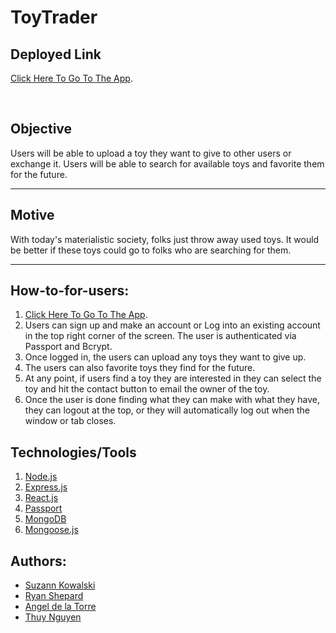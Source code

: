 # ToyTrader

## Deployed Link
[Click Here To Go To The App](https://toytrader.herokuapp.com/).

<br> 

## Objective

Users will be able to upload a toy they want to give to other users or exchange it. Users will be able to search for available toys and favorite them for the future. 

---

## Motive

With today's materialistic society, folks just throw away used toys. It would be better if these toys could go to folks who are searching for them.

---

## How-to-for-users:

1. [Click Here To Go To The App](https://toytrader.herokuapp.com/).
2. Users can sign up and make an account or Log into an existing account in the top right corner of the screen. The user is authenticated via Passport and Bcrypt.
3. Once logged in, the users can upload any toys they want to give up.
4. The users can also favorite toys they find for the future.
5. At any point, if users find a toy they are interested in they can select the toy and hit the contact button to email the owner of the toy.
6. Once the user is done finding what they can make with what they have, they can logout at the top, or they will automatically log out when the window or tab closes.


## Technologies/Tools

1. [Node.js](https://nodejs.org/en/)
2. [Express.js](https://expressjs.com/)
3. [React.js](https://reactjs.org/)
4. [Passport](http://www.passportjs.org/)
5. [MongoDB](https://www.mongodb.com/)
6. [Mongoose.js](https://mongoosejs.com/)

## Authors:

- [Suzann Kowalski](https://github.com/suzannaudra)
- [Ryan Shepard](https://github.com/Bangdrum)
- [Angel de la Torre](https://github.com/ardelato)
- [Thuy Nguyen](https://github.com/thuynguyen-nht)
